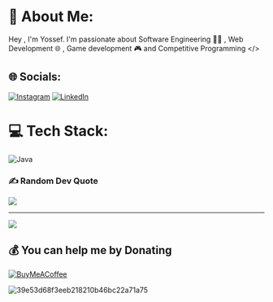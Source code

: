 # 💫 About Me:
Hey , I'm Yossef. I'm passionate about Software Engineering 🧑‍💻 , Web Development 🌐 ,  Game development 🎮 and Competitive Programming </>


## 🌐 Socials:
[![Instagram](https://img.shields.io/badge/Instagram-%23E4405F.svg?logo=Instagram&logoColor=white)](https://instagram.com/yossefwrld) [![LinkedIn](https://img.shields.io/badge/LinkedIn-%230077B5.svg?logo=linkedin&logoColor=white)](https://linkedin.com/in/yossefhishampyt) 


# 💻 Tech Stack:
![Java](https://img.shields.io/badge/java-%23ED8B00.svg?style=for-the-badge&logo=java&logoColor=white) 


### ✍️ Random Dev Quote
![](https://quotes-github-readme.vercel.app/api?type=horizontal&theme=tokyonight)

---
[![](https://visitcount.itsvg.in/api?id=synthpyt&icon=3&color=12)](https://visitcount.itsvg.in)

  ## 💰 You can help me by Donating
  [![BuyMeACoffee](https://img.shields.io/badge/Buy%20Me%20a%20Coffee-ffdd00?style=for-the-badge&logo=buy-me-a-coffee&logoColor=black)](https://buymeacoffee.com/svnth) 

 
![39e53d68f3eeb218210b46bc22a71a75](https://github.com/synthpyt/synthpyt/assets/93604359/3a59cad8-683c-46bb-a3fc-196ef7c16222)

